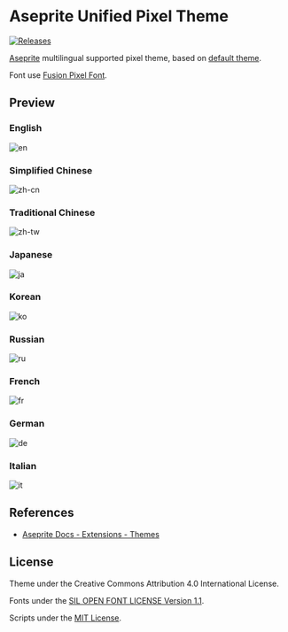 # Aseprite Unified Pixel Theme

[![Releases](https://img.shields.io/github/v/release/aseprite-quest/aseprite-unified-pixel-theme)](https://github.com/aseprite-quest/aseprite-unified-pixel-theme/releases)

[Aseprite](https://github.com/aseprite/aseprite) multilingual supported pixel theme, based on [default theme](https://github.com/aseprite/aseprite/tree/main/data/extensions/aseprite-theme).

Font use [Fusion Pixel Font](https://github.com/TakWolf/fusion-pixel-font).

## Preview

### English

![en](docs/preview/en.png)

### Simplified Chinese

![zh-cn](docs/preview/zh-cn.png)

### Traditional Chinese

![zh-tw](docs/preview/zh-tw.png)

### Japanese

![ja](docs/preview/ja.png)

### Korean

![ko](docs/preview/ko.png)

### Russian

![ru](docs/preview/ru.png)

### French

![fr](docs/preview/fr.png)

### German

![de](docs/preview/de.png)

### Italian

![it](docs/preview/it.png)

## References

- [Aseprite Docs - Extensions - Themes](https://aseprite.org/docs/extensions/themes)

## License

Theme under the Creative Commons Attribution 4.0 International License.

Fonts under the [SIL OPEN FONT LICENSE Version 1.1](https://github.com/TakWolf/fusion-pixel-font/blob/master/LICENSE-OFL).

Scripts under the [MIT License](LICENSE).
